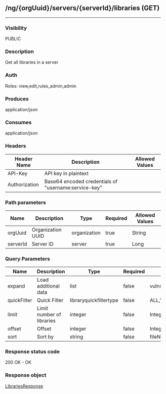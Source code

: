 ## /ng/{orgUuid}/servers/{serverId}/libraries (GET)
---
### Visibility
PUBLIC
### Description
Get all libraries in a server
### Auth
Roles: view,edit,rules_admin,admin
### Produces
application/json
### Consumes
application/json
### Headers
| Header Name | Description | Allowed Values |
| ----------- | ----------- | ----------- |
| API-Key | API key in plaintext |  |
| Authorization | Base64 encoded credentials of &quot;username:service-key&quot; |  |
### Path parameters
| Name | Description | Type | Required | Allowed Values |
| ----------- | ----------- | ----------- | ----------- | ----------- |
| orgUuid | Organization UUID | organization | true | String |
| serverId | Server ID | server | true | Long |
### Query Parameters
| Name | Description | Type | Required | Allowed Values |
| ----------- | ----------- | ----------- | ----------- | ----------- |
| expand | Load additional data | list | false | vulns,apps,quickFilters,servers,skip_links |
| quickFilter | Quick Filter | libraryquickfiltertype | false | ALL,VULNERABLE,VIOLATION,PRIVATE,PUBLIC,HIGH_RISK |
| limit | Limit number of libraries | integer | false | Integer |
| offset | Offset | integer | false | Integer |
| sort | Sort by | string | false | fileName,-fileName,score,-score |
### Response status code
200 OK - OK
### Response object
[LibrariesResponse](<../../objects/LibrariesResponse.md>)
